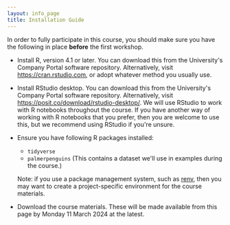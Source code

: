 ```yaml
---
layout: info_page
title: Installation Guide
---
```


In order to fully participate in this course, you should make sure you
have the following in place **before** the first workshop.

- Install R, version 4.1 or later. You can download this from the University's
  Company Portal software repository. Alternatively, visit
  <a href="https://cran.rstudio.com" target="_blank" rel="external noreferrer">https://cran.rstudio.com</a>,
  or adopt whatever method you usually use.
  
- Install RStudio desktop. You can download this from the University's
  Company Portal software repository. Alternatively, visit
  <a href="https://posit.co/download/rstudio-desktop/" target="_blank" rel="external noreferrer">https://posit.co/download/rstudio-desktop/</a>.
  We will use RStudio to work with R notebooks throughout the course. If you have
  another way of working with R notebooks that you prefer, then you are welcome
  to use this, but we recommend using RStudio if you're unsure.

- Ensure you have following R packages installed:
  - `tidyverse`
  - `palmerpenguins` (This contains a dataset we'll use in examples during the
    course.)
  
  Note: if you use a package management system, such as
  <a href="https://rstudio.github.io/renv/" target="_blank" rel="external noreferrer">renv</a>,
  then you may want to create a project-specific environment for the course
  materials.

- Download the course materials. These will be made available from this page
  by Monday 11 March 2024 at the latest.


